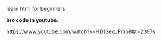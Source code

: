 learn html for beginners

**bro code in youtube.**

https://www.youtube.com/watch?v=HD13eq_Pmp8&t=2397s

